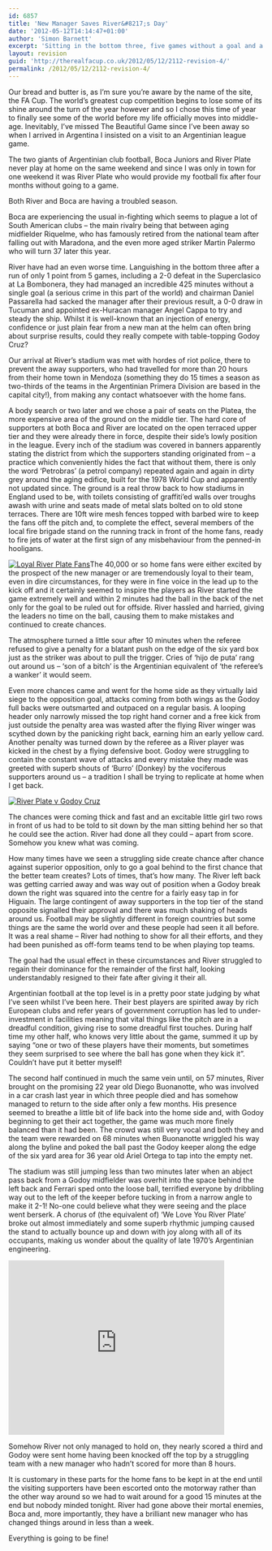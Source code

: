 ```yaml
---
id: 6857
title: 'New Manager Saves River&#8217;s Day'
date: '2012-05-12T14:14:47+01:00'
author: 'Simon Barnett'
excerpt: 'Sitting in the bottom three, five games without a goal and a new manager - could River Plate take anything from a game with table-topping Godoy Cruz? Our bread and butter is, as I''m sure you''re aware by the name of the site, the FA Cup.'
layout: revision
guid: 'http://therealfacup.co.uk/2012/05/12/2112-revision-4/'
permalink: /2012/05/12/2112-revision-4/
---
```


Our bread and butter is, as I’m sure you’re aware by the name of the site, the FA Cup. The world’s greatest cup competition begins to lose some of its shine around the turn of the year however and so I chose this time of year to finally see some of the world before my life officially moves into middle-age. Inevitably, I’ve missed The Beautiful Game since I’ve been away so when I arrived in Argentina I insisted on a visit to an Argentinian league game.

The two giants of Argentinian club football, Boca Juniors and River Plate never play at home on the same weekend and since I was only in town for one weekend it was River Plate who would provide my football fix after four months without going to a game.

Both River and Boca are having a troubled season.

Boca are experiencing the usual in-fighting which seems to plague a lot of South American clubs – the main rivalry being that between aging midfielder Riquelme, who has famously retired from the national team after falling out with Maradona, and the even more aged striker Martin Palermo who will turn 37 later this year.

River have had an even worse time. Languishing in the bottom three after a run of only 1 point from 5 games, including a 2-0 defeat in the Superclasico at La Bombonera, they had managed an incredible 425 minutes without a single goal (a serious crime in this part of the world) and chairman Daniel Passarella had sacked the manager after their previous result, a 0-0 draw in Tucuman and appointed ex-Huracan manager Angel Cappa to try and steady the ship. Whilst it is well-known that an injection of energy, confidence or just plain fear from a new man at the helm can often bring about surprise results, could they really compete with table-topping Godoy Cruz?

Our arrival at River’s stadium was met with hordes of riot police, there to prevent the away supporters, who had travelled for more than 20 hours from their home town in Mendoza (something they do 15 times a season as two-thirds of the teams in the Argentinian Primera Division are based in the capital city!), from making any contact whatsoever with the home fans.

A body search or two later and we chose a pair of seats on the Platea, the more expensive area of the ground on the middle tier. The hard core of supporters at both Boca and River are located on the open terraced upper tier and they were already there in force, despite their side’s lowly position in the league. Every inch of the stadium was covered in banners apparently stating the district from which the supporters standing originated from – a practice which conveniently hides the fact that without them, there is only the word ‘Petrobras’ (a petrol company) repeated again and again in dirty grey around the aging edifice, built for the 1978 World Cup and apparently not updated since. The ground is a real throw back to how stadiums in England used to be, with toilets consisting of graffiti’ed walls over troughs awash with urine and seats made of metal slats bolted on to old stone terraces. There are 10ft wire mesh fences topped with barbed wire to keep the fans off the pitch and, to complete the effect, several members of the local fire brigade stand on the running track in front of the home fans, ready to fire jets of water at the first sign of any misbehaviour from the penned-in hooligans.

[![Loyal River Plate Fans](http://therealfacup.co.uk/wp-content/uploads/2010/04/CIMG2734-300x225.jpg "Loyal River Plate Fans")](http://therealfacup.co.uk/wp-content/uploads/2010/04/CIMG2734.jpg)The 40,000 or so home fans were either excited by the prospect of the new manager or are tremendously loyal to their team, even in dire circumstances, for they were in fine voice in the lead up to the kick off and it certainly seemed to inspire the players as River started the game extremely well and within 2 minutes had the ball in the back of the net only for the goal to be ruled out for offside. River hassled and harried, giving the leaders no time on the ball, causing them to make mistakes and continued to create chances.

The atmosphere turned a little sour after 10 minutes when the referee refused to give a penalty for a blatant push on the edge of the six yard box just as the striker was about to pull the trigger. Cries of ‘hijo de puta’ rang out around us – ‘son of a bitch’ is the Argentinian equivalent of ‘the referee’s a wanker’ it would seem.

Even more chances came and went for the home side as they virtually laid siege to the opposition goal, attacks coming from both wings as the Godoy full backs were outsmarted and outpaced on a regular basis. A looping header only narrowly missed the top right hand corner and a free kick from just outside the penalty area was wasted after the flying River winger was scythed down by the panicking right back, earning him an early yellow card. Another penalty was turned down by the referee as a River player was kicked in the chest by a flying defensive boot. Godoy were struggling to contain the constant wave of attacks and every mistake they made was greeted with superb shouts of ‘Burro’ (Donkey) by the vociferous supporters around us – a tradition I shall be trying to replicate at home when I get back.

[![River Plate v Godoy Cruz](http://delta.xssl.net/~sbarnett/therealfacup/wp-content/uploads/2010/04/CIMG2743-300x225.jpg "River Plate v Godoy Cruz")](http://therealfacup.co.uk/wp-content/uploads/2010/04/CIMG2743.jpg)

The chances were coming thick and fast and an excitable little girl two rows in front of us had to be told to sit down by the man sitting behind her so that he could see the action. River had done all they could – apart from score. Somehow you knew what was coming.

How many times have we seen a struggling side create chance after chance against superior opposition, only to go a goal behind to the first chance that the better team creates? Lots of times, that’s how many. The River left back was getting carried away and was way out of position when a Godoy break down the right was squared into the centre for a fairly easy tap in for Higuain. The large contingent of away supporters in the top tier of the stand opposite signalled their approval and there was much shaking of heads around us. Football may be slightly different in foreign countries but some things are the same the world over and these people had seen it all before. It was a real shame – River had nothing to show for all their efforts, and they had been punished as off-form teams tend to be when playing top teams.

The goal had the usual effect in these circumstances and River struggled to regain their dominance for the remainder of the first half, looking understandably resigned to their fate after giving it their all.

Argentinian football at the top level is in a pretty poor state judging by what I’ve seen whilst I’ve been here. Their best players are spirited away by rich European clubs and refer years of government corruption has led to under-investment in facilities meaning that vital things like the pitch are in a dreadful condition, giving rise to some dreadful first touches. During half time my other half, who knows very little about the game, summed it up by saying “one or two of these players have their moments, but sometimes they seem surprised to see where the ball has gone when they kick it”. Couldn’t have put it better myself!

The second half continued in much the same vein until, on 57 minutes, River brought on the promising 22 year old Diego Buonanotte, who was involved in a car crash last year in which three people died and has somehow managed to return to the side after only a few months. His presence seemed to breathe a little bit of life back into the home side and, with Godoy beginning to get their act together, the game was much more finely balanced than it had been. The crowd was still very vocal and both they and the team were rewarded on 68 minutes when Buonanotte wriggled his way along the byline and poked the ball past the Godoy keeper along the edge of the six yard area for 36 year old Ariel Ortega to tap into the empty net.

The stadium was still jumping less than two minutes later when an abject pass back from a Godoy midfielder was overhit into the space behind the left back and Ferrari sped onto the loose ball, terrified everyone by dribbling way out to the left of the keeper before tucking in from a narrow angle to make it 2-1! No-one could believe what they were seeing and the place went berserk. A chorus of (the equivalent of) ‘We Love You River Plate’ broke out almost immediately and some superb rhythmic jumping caused the stand to actually bounce up and down with joy along with all of its occupants, making us wonder about the quality of late 1970’s Argentinian engineering.

<object classid="clsid:d27cdb6e-ae6d-11cf-96b8-444553540000" codebase="http://download.macromedia.com/pub/shockwave/cabs/flash/swflash.cab#version=6,0,40,0" height="344" width="425"><param name="allowFullScreen" value="true"></param><param name="allowscriptaccess" value="always"></param><param name="src" value="http://www.youtube.com/v/sH-BheP5zMg&hl=en&fs=1"></param><param name="allowfullscreen" value="true"></param><embed allowfullscreen="true" allowscriptaccess="always" height="344" src="http://www.youtube.com/v/sH-BheP5zMg&hl=en&fs=1" type="application/x-shockwave-flash" width="425"></embed></object>

Somehow River not only managed to hold on, they nearly scored a third and Godoy were sent home having been knocked off the top by a struggling team with a new manager who hadn’t scored for more than 8 hours.

It is customary in these parts for the home fans to be kept in at the end until the visiting supporters have been escorted onto the motorway rather than the other way around so we had to wait around for a good 15 minutes at the end but nobody minded tonight. River had gone above their mortal enemies, Boca and, more importantly, they have a brilliant new manager who has changed things around in less than a week.

Everything is going to be fine!